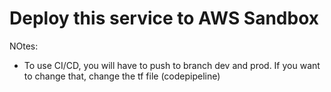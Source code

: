 # Deploy this service to AWS Sandbox

NOtes: 
* To use CI/CD, you will have to push to branch dev and prod. If you want to change that, change the tf file (codepipeline)